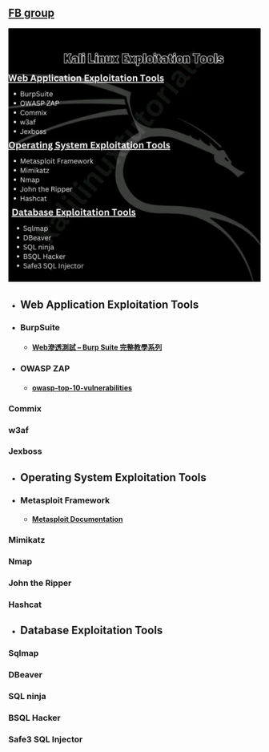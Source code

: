 ## [FB group](https://www.facebook.com/viehgroup)
![list](https://github.com/jumbokh/Network-class/blob/main/images/ExploitationTools.jpg)
* ## Web Application Exploitation Tools
* ### BurpSuite
    * #### [Web滲透測試 – Burp Suite 完整教學系列](https://hackercat.org/burp-suite-tutorial/web-pentesting-burp-suite-total-tutorial)
* ### OWASP ZAP
    * #### [owasp-top-10-vulnerabilities](https://www.edudwar.com/owasp-top-10-vulnerabilities/?fbclid=IwAR3UJX4nrl5xQECoqVgwuYfPDFg0O2dX87GvqW6JIP08OP7obBJwXkuwrOw)
### Commix
### w3af
### Jexboss
* ## Operating System Exploitation Tools
* ### Metasploit Framework
    * #### [Metasploit Documentation](https://docs.metasploit.com/)
### Mimikatz
### Nmap
### John the Ripper
### Hashcat
* ## Database Exploitation Tools
### Sqlmap
### DBeaver
### SQL ninja
### BSQL Hacker
### Safe3 SQL Injector
